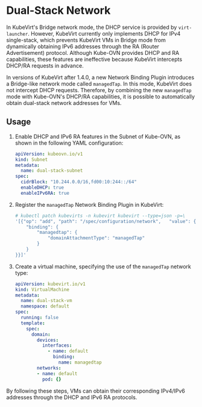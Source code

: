 # Dual-Stack Network

In KubeVirt's Bridge network mode, the DHCP service is provided by `virt-launcher`. However, KubeVirt currently only implements DHCP for IPv4 single-stack, which prevents KubeVirt VMs in Bridge mode from dynamically obtaining IPv6 addresses through the RA (Router Advertisement) protocol. Although Kube-OVN provides DHCP and RA capabilities, these features are ineffective because KubeVirt intercepts DHCP/RA requests in advance.

In versions of KubeVirt after 1.4.0, a new Network Binding Plugin introduces a Bridge-like network mode called `managedTap`. In this mode, KubeVirt does not intercept DHCP requests. Therefore, by combining the new `managedTap` mode with Kube-OVN's DHCP/RA capabilities, it is possible to automatically obtain dual-stack network addresses for VMs.

## Usage

1. Enable DHCP and IPv6 RA features in the Subnet of Kube-OVN, as shown in the following YAML configuration:

    ```yaml
    apiVersion: kubeovn.io/v1
    kind: Subnet
    metadata:
      name: dual-stack-subnet
    spec:
      cidrBlock: "10.244.0.0/16,fd00:10:244::/64"
      enableDHCP: true
      enableIPv6RA: true
    ```

2. Register the `managedTap` Network Binding Plugin in KubeVirt:

    ```bash
    # kubectl patch kubevirts -n kubevirt kubevirt --type=json -p=\
    '[{"op": "add", "path": "/spec/configuration/network",   "value": {
        "binding": {
            "managedtap": {
                "domainAttachmentType": "managedTap"
            }
        }
    }}]'
    ```

3. Create a virtual machine, specifying the use of the `managedTap` network type:

    ```yaml
    apiVersion: kubevirt.io/v1
    kind: VirtualMachine
    metadata:
      name: dual-stack-vm
      namespace: default
    spec:
      running: false
      template:
        spec:
          domain:
            devices:
              interfaces:
                - name: default
                  binding:
                    name: managedtap
            networks:
            - name: default
              pod: {}
    ```

By following these steps, VMs can obtain their corresponding IPv4/IPv6 addresses through the DHCP and IPv6 RA protocols.